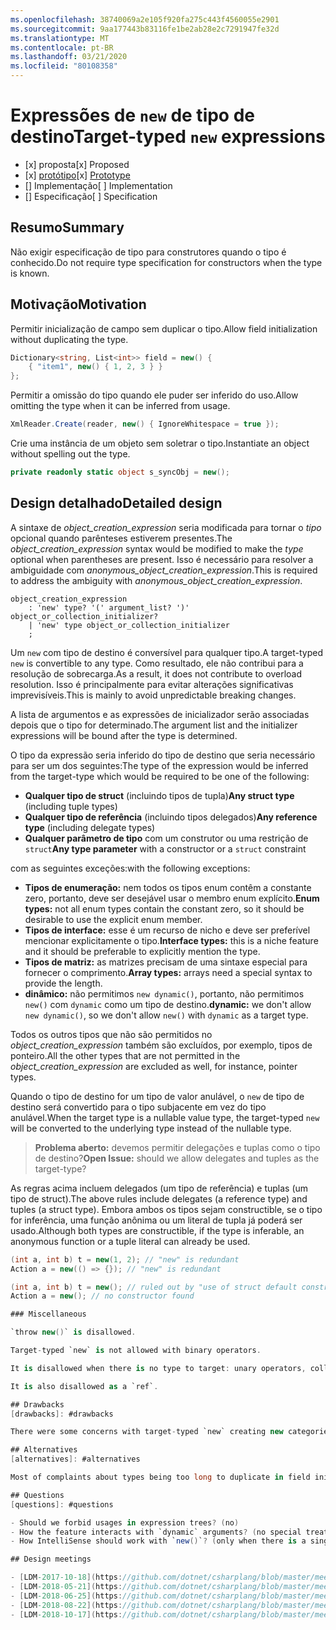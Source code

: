 ```yaml
---
ms.openlocfilehash: 38740069a2e105f920fa275c443f4560055e2901
ms.sourcegitcommit: 9aa177443b83116fe1be2ab28e2c7291947fe32d
ms.translationtype: MT
ms.contentlocale: pt-BR
ms.lasthandoff: 03/21/2020
ms.locfileid: "80108358"
---
```


# <a name="target-typed-new-expressions"></a><span data-ttu-id="6387a-101">Expressões de `new` de tipo de destino</span><span class="sxs-lookup"><span data-stu-id="6387a-101">Target-typed `new` expressions</span></span>

* <span data-ttu-id="6387a-102">[x] proposta</span><span class="sxs-lookup"><span data-stu-id="6387a-102">[x] Proposed</span></span>
* <span data-ttu-id="6387a-103">[x] [protótipo](https://github.com/alrz/roslyn/tree/features/target-typed-new)</span><span class="sxs-lookup"><span data-stu-id="6387a-103">[x] [Prototype](https://github.com/alrz/roslyn/tree/features/target-typed-new)</span></span>
* <span data-ttu-id="6387a-104">[] Implementação</span><span class="sxs-lookup"><span data-stu-id="6387a-104">[ ] Implementation</span></span>
* <span data-ttu-id="6387a-105">[] Especificação</span><span class="sxs-lookup"><span data-stu-id="6387a-105">[ ] Specification</span></span>

## <a name="summary"></a><span data-ttu-id="6387a-106">Resumo</span><span class="sxs-lookup"><span data-stu-id="6387a-106">Summary</span></span>
[summary]: #summary

<span data-ttu-id="6387a-107">Não exigir especificação de tipo para construtores quando o tipo é conhecido.</span><span class="sxs-lookup"><span data-stu-id="6387a-107">Do not require type specification for constructors when the type is known.</span></span> 

## <a name="motivation"></a><span data-ttu-id="6387a-108">Motivação</span><span class="sxs-lookup"><span data-stu-id="6387a-108">Motivation</span></span>
[motivation]: #motivation

<span data-ttu-id="6387a-109">Permitir inicialização de campo sem duplicar o tipo.</span><span class="sxs-lookup"><span data-stu-id="6387a-109">Allow field initialization without duplicating the type.</span></span>
```cs
Dictionary<string, List<int>> field = new() {
    { "item1", new() { 1, 2, 3 } }
};
```

<span data-ttu-id="6387a-110">Permitir a omissão do tipo quando ele puder ser inferido do uso.</span><span class="sxs-lookup"><span data-stu-id="6387a-110">Allow omitting the type when it can be inferred from usage.</span></span>
```cs
XmlReader.Create(reader, new() { IgnoreWhitespace = true });
```

<span data-ttu-id="6387a-111">Crie uma instância de um objeto sem soletrar o tipo.</span><span class="sxs-lookup"><span data-stu-id="6387a-111">Instantiate an object without spelling out the type.</span></span>
```cs
private readonly static object s_syncObj = new();
```

## <a name="detailed-design"></a><span data-ttu-id="6387a-112">Design detalhado</span><span class="sxs-lookup"><span data-stu-id="6387a-112">Detailed design</span></span>
[design]: #detailed-design

<span data-ttu-id="6387a-113">A sintaxe de *object_creation_expression* seria modificada para tornar o *tipo* opcional quando parênteses estiverem presentes.</span><span class="sxs-lookup"><span data-stu-id="6387a-113">The *object_creation_expression* syntax would be modified to make the *type* optional when parentheses are present.</span></span> <span data-ttu-id="6387a-114">Isso é necessário para resolver a ambiguidade com *anonymous_object_creation_expression*.</span><span class="sxs-lookup"><span data-stu-id="6387a-114">This is required to address the ambiguity with *anonymous_object_creation_expression*.</span></span>
```antlr
object_creation_expression
    : 'new' type? '(' argument_list? ')' object_or_collection_initializer?
    | 'new' type object_or_collection_initializer
    ;
```

<span data-ttu-id="6387a-115">Um `new` com tipo de destino é conversível para qualquer tipo.</span><span class="sxs-lookup"><span data-stu-id="6387a-115">A target-typed `new` is convertible to any type.</span></span> <span data-ttu-id="6387a-116">Como resultado, ele não contribui para a resolução de sobrecarga.</span><span class="sxs-lookup"><span data-stu-id="6387a-116">As a result, it does not contribute to overload resolution.</span></span> <span data-ttu-id="6387a-117">Isso é principalmente para evitar alterações significativas imprevisíveis.</span><span class="sxs-lookup"><span data-stu-id="6387a-117">This is mainly to avoid unpredictable breaking changes.</span></span>

<span data-ttu-id="6387a-118">A lista de argumentos e as expressões de inicializador serão associadas depois que o tipo for determinado.</span><span class="sxs-lookup"><span data-stu-id="6387a-118">The argument list and the initializer expressions will be bound after the type is determined.</span></span>

<span data-ttu-id="6387a-119">O tipo da expressão seria inferido do tipo de destino que seria necessário para ser um dos seguintes:</span><span class="sxs-lookup"><span data-stu-id="6387a-119">The type of the expression would be inferred from the target-type which would be required to be one of the following:</span></span>

- <span data-ttu-id="6387a-120">**Qualquer tipo de struct** (incluindo tipos de tupla)</span><span class="sxs-lookup"><span data-stu-id="6387a-120">**Any struct type** (including tuple types)</span></span>
- <span data-ttu-id="6387a-121">**Qualquer tipo de referência** (incluindo tipos delegados)</span><span class="sxs-lookup"><span data-stu-id="6387a-121">**Any reference type** (including delegate types)</span></span>
- <span data-ttu-id="6387a-122">**Qualquer parâmetro de tipo** com um construtor ou uma restrição de `struct`</span><span class="sxs-lookup"><span data-stu-id="6387a-122">**Any type parameter** with a constructor or a `struct` constraint</span></span>

<span data-ttu-id="6387a-123">com as seguintes exceções:</span><span class="sxs-lookup"><span data-stu-id="6387a-123">with the following exceptions:</span></span>

- <span data-ttu-id="6387a-124">**Tipos de enumeração:** nem todos os tipos enum contêm a constante zero, portanto, deve ser desejável usar o membro enum explícito.</span><span class="sxs-lookup"><span data-stu-id="6387a-124">**Enum types:** not all enum types contain the constant zero, so it should be desirable to use the explicit enum member.</span></span>
- <span data-ttu-id="6387a-125">**Tipos de interface:** esse é um recurso de nicho e deve ser preferível mencionar explicitamente o tipo.</span><span class="sxs-lookup"><span data-stu-id="6387a-125">**Interface types:** this is a niche feature and it should be preferable to explicitly mention the type.</span></span>
- <span data-ttu-id="6387a-126">**Tipos de matriz:** as matrizes precisam de uma sintaxe especial para fornecer o comprimento.</span><span class="sxs-lookup"><span data-stu-id="6387a-126">**Array types:** arrays need a special syntax to provide the length.</span></span>
- <span data-ttu-id="6387a-127">**dinâmico:** não permitimos `new dynamic()`, portanto, não permitimos `new()` com `dynamic` como um tipo de destino.</span><span class="sxs-lookup"><span data-stu-id="6387a-127">**dynamic:** we don't allow `new dynamic()`, so we don't allow `new()` with `dynamic` as a target type.</span></span>

<span data-ttu-id="6387a-128">Todos os outros tipos que não são permitidos no *object_creation_expression* também são excluídos, por exemplo, tipos de ponteiro.</span><span class="sxs-lookup"><span data-stu-id="6387a-128">All the other types that are not permitted in the *object_creation_expression* are excluded as well, for instance, pointer types.</span></span>

<span data-ttu-id="6387a-129">Quando o tipo de destino for um tipo de valor anulável, o `new` de tipo de destino será convertido para o tipo subjacente em vez do tipo anulável.</span><span class="sxs-lookup"><span data-stu-id="6387a-129">When the target type is a nullable value type, the target-typed `new` will be converted to the underlying type instead of the nullable type.</span></span>

> <span data-ttu-id="6387a-130">**Problema aberto:** devemos permitir delegações e tuplas como o tipo de destino?</span><span class="sxs-lookup"><span data-stu-id="6387a-130">**Open Issue:** should we allow delegates and tuples as the target-type?</span></span>

<span data-ttu-id="6387a-131">As regras acima incluem delegados (um tipo de referência) e tuplas (um tipo de struct).</span><span class="sxs-lookup"><span data-stu-id="6387a-131">The above rules include delegates (a reference type) and tuples (a struct type).</span></span> <span data-ttu-id="6387a-132">Embora ambos os tipos sejam constructible, se o tipo for inferência, uma função anônima ou um literal de tupla já poderá ser usado.</span><span class="sxs-lookup"><span data-stu-id="6387a-132">Although both types are constructible, if the type is inferable, an anonymous function or a tuple literal can already be used.</span></span>
```cs
(int a, int b) t = new(1, 2); // "new" is redundant
Action a = new(() => {}); // "new" is redundant

(int a, int b) t = new(); // ruled out by "use of struct default constructor"
Action a = new(); // no constructor found

### Miscellaneous

`throw new()` is disallowed.

Target-typed `new` is not allowed with binary operators.

It is disallowed when there is no type to target: unary operators, collection of a `foreach`, in a `using`, in a deconstruction, in an `await` expression, as an anonymous type property (`new { Prop = new() }`), in a `lock` statement, in a `sizeof`, in a `fixed` statement, in a member access (`new().field`), in a dynamically dispatched operation (`someDynamic.Method(new())`), in a LINQ query, as the operand of the `is` operator, as the left operand of the `??` operator,  ...

It is also disallowed as a `ref`.

## Drawbacks
[drawbacks]: #drawbacks

There were some concerns with target-typed `new` creating new categories of breaking changes, but we already have that with `null` and `default`, and that has not been a significant problem.

## Alternatives
[alternatives]: #alternatives

Most of complaints about types being too long to duplicate in field initialization is about *type arguments* not the type itself, we could infer only type arguments like `new Dictionary(...)` (or similar) and infer type arguments locally from arguments or the collection initializer.

## Questions
[questions]: #questions

- Should we forbid usages in expression trees? (no)
- How the feature interacts with `dynamic` arguments? (no special treatment)
- How IntelliSense should work with `new()`? (only when there is a single target-type)

## Design meetings

- [LDM-2017-10-18](https://github.com/dotnet/csharplang/blob/master/meetings/2017/LDM-2017-10-18.md#100)
- [LDM-2018-05-21](https://github.com/dotnet/csharplang/blob/master/meetings/2018/LDM-2018-05-21.md)
- [LDM-2018-06-25](https://github.com/dotnet/csharplang/blob/master/meetings/2018/LDM-2018-06-25.md)
- [LDM-2018-08-22](https://github.com/dotnet/csharplang/blob/master/meetings/2018/LDM-2018-08-22.md#target-typed-new)
- [LDM-2018-10-17](https://github.com/dotnet/csharplang/blob/master/meetings/2018/LDM-2018-10-17.md)
